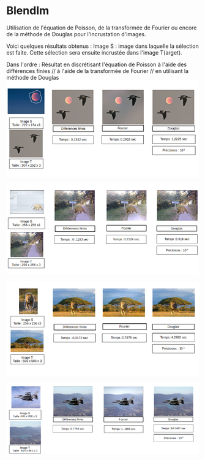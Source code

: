 # BlendIm

Utilisation de l'équation de Poisson, de la transformée de Fourier ou encore de la méthode de Douglas pour l'incrustation d'images.

Voici quelques résultats obtenus : 
Image S : image dans laquelle la sélection est faite. Cette sélection sera ensuite incrustée dans l'image T(arget).

Dans l'ordre : 
Résultat en discrétisant l'équation de Poisson à l'aide des différences finies // à l'aide de la transformée de Fourier // en utilisant la méthode de Douglas
![Alt Text ](https://github.com/MVirginie/BlendIm/blob/memory/Memory/Images/Resultats/1b.png?raw=true)

![Alt Text ](https://github.com/MVirginie/BlendIm/blob/memory/Memory/Images/Resultats/4b.png?raw=true)

![Alt Text ](https://github.com/MVirginie/BlendIm/blob/memory/Memory/Images/Resultats/3b.png?raw=true)

![Alt Text ](https://github.com/MVirginie/BlendIm/blob/memory/Memory/Images/Resultats/8b.png?raw=true)
